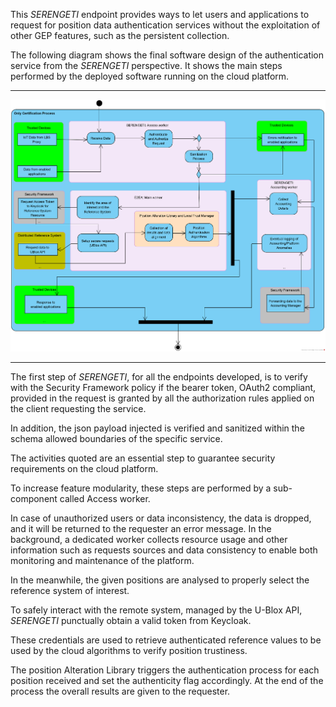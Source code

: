 This *SERENGETI* endpoint provides ways to let users and applications to request for position data
authentication services without the exploitation of other GEP features, such as the persistent collection.

The following diagram shows the final software design of the authentication service from the *SERENGETI* perspective. It
shows the main steps performed by the deployed software running on the cloud platform.

---

![image](/img/user_feed_authenticate_test.png)

---

The first step of *SERENGETI*, for all the endpoints developed, is to verify with the Security Framework policy
if the bearer token, OAuth2 compliant, provided in the request is granted by all the authorization rules applied
on the client requesting the service. 

In addition, the json payload injected is verified and sanitized within the schema allowed boundaries 
of the specific service.

The activities quoted are an essential step to guarantee security requirements on the cloud platform.

To increase feature modularity, these steps are performed by a sub-component called Access worker. 

In case of unauthorized users or data inconsistency, the data is dropped, and it will be returned to the requester an 
error message. In the background, a dedicated worker collects resource usage and other information such as requests 
sources and data consistency to enable both monitoring and maintenance of the platform. 

In the meanwhile, the given positions are analysed to properly select the reference system of interest.

To safely interact with the remote system, managed by the U-Blox API, *SERENGETI* punctually obtain a valid token from Keycloak. 

These credentials are used to retrieve authenticated reference values to be used by the cloud algorithms to verify
position trustiness.

The position Alteration Library triggers the authentication process for each position received and set the
authenticity flag accordingly. At the end of the process the overall results are given to the requester.
